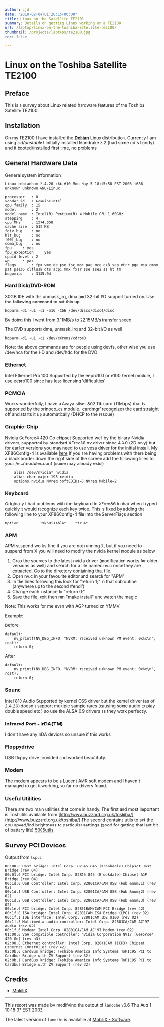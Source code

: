 ```yaml
---
author: cjd
date: "2010-02-04T01:28:15+00:00"
title: Linux on the Satellite TE2100
summary: Details on getting Linux working on a TE2100
url: /laptop/linux-on-the-toshiba-satellite-te2100/
thumbnail: /projects/laptops/te2100.jpg
toc: false

---
```

# Linux on the Toshiba Satellite TE2100

## Preface

This is a survey about Linux related hardware features of the Toshiba Satellite TE2100.

## Installation

On my TE2100 I have installed the **[Debian](http://www.debian.org/)** Linux distribution.
Currently I am using _sid/unstable_
I initially installed Mandrake 8.2 (had some cd's handy) and it booted/installed first time, no problems

## General Hardware Data

General system information:

``` shell
Linux debianham 2.4.20-ck6 #10 Mon May 5 18:15:58 EST 2003 i686 unknown unknown GNU/Linux
```

``` shell
processor   : 0
vendor_id   : GenuineIntel
cpu family  : 15
model       : 2
model name  : Intel(R) Pentium(R) 4 Mobile CPU 1.60GHz
stepping    : 4
cpu MHz     : 1594.858
cache size  : 512 KB
fdiv_bug    : no
hlt_bug     : no
f00f_bug    : no
coma_bug    : no
fpu     : yes
fpu_exception   : yes
cpuid level : 2
wp      : yes
flags       : fpu vme de pse tsc msr pae mce cx8 sep mtrr pge mca cmov pat pse36 clflush dts acpi mmx fxsr sse sse2 ss ht tm
bogomips    : 3185.04

```

### Hard Disk/DVD-ROM

30GB IDE with the unmask\_irq, dma and 32-bit I/O support turned on. Use the following command to set this up

``` shell
hdparm -d1 -u1 -c1 -m16 -X66 /dev/discs/disc0/disc

```

By doing this I went from 3.11MB/s to 22.15MB/s transfer speed

The DVD supports dma, unmask\_irq and 32-bit I/O as well

``` shell
hdparm -d1 -u1 -c1 /dev/cdroms/cdrom0

```

Note: the above commands are for people using devfs, other wise you use /dev/hda for the HD and /dev/hdc for the DVD

### Ethernet

Intel Ethernet Pro 100
Supported by the eepro100 or e100 kernel module, I use eepro100 since has less licensing 'difficulties'

### PCMCIA

Works wonderfully, I have a Avaya silver 802.11b card (11Mbps) that is supported by the orinoco\_cs module.
'cardmgr' recognizes the card straight off and starts it up automatically (DHCP to the rescue)

### Graphic-Chip

Nvidia GeForce4 420 Go chipset
Supported well by the binary Nvidia drivers, supported by standard XFree86 _nv_ driver since 4.3.0 (2D only) but for earlier versions you may need to use vesa driver for the initial install. My XF86Config-4 is available [here](/files/laptop/XF86Config-4)
If you are having problems with there being a black border down the right side of the screen add the following lines to your /etc/modules.conf (some may already exist)

``` shell
    alias /dev/nvidia* nvidia
    alias char-major-195 nvidia
    options nvidia NVreg_SoftEDIDs=0 NVreg_Mobile=2
```

### Keyboard

Originally I had problems with the keyboard in XFree86 in that when I typed quickly it would recognize each key twice. This is fixed by adding the following line to your XF86Config-4 file into the ServerFlags section

``` shell
Option          "XkbDisable"    "true"
```

### APM

APM suspend works fine if you are not running X, but if you need to suspend from X you will need to modify the nvidia kernel module as below

1. Grab the sources to the latest nvidia driver (modification works for older versions as well) and search for a file named nv.c once they are extracted. Go to the directory containing that file.
1. Open nv.c in your favourite editor and search for "APM"
1. In the lines following this look for "return 1;" in that subroutine (anywhere up to the second #endif)
1. Change each instance to "return 0;"
1. Save the file, exit then run "make install" and watch the magic

Note: This works for me even with AGP turned on YMMV

Example:

Before

``` shell
default:
    nv_printf(NV_DBG_INFO, "NVRM: received unknown PM event: 0x%x\n", rqst);
    return 0;
```

After

``` shell
default:
    nv_printf(NV_DBG_INFO, "NVRM: received unknown PM event: 0x%x\n", rqst);
    return 0;
```

### Sound

Intel 810 Audio
Supported by kernel OSS driver but the kernel driver (as of 2.4.20) doesn't support multiple sample rates (causing some audio to play double speed etc.) so use the ALSA 0.9 drivers as they work perfectly.

### Infrared Port - IrDA(TM)

I don't have any IrDA devices so unsure if this works

### Floppydrive

USB floppy drive provided and worked beautifully.

### Modem

The modem appears to be a Lucent AMR soft modem and I haven't managed to get it working, so far no drivers found.

### Useful Utilities

There are two main utilities that come in handy.
The first and most important is Toshutils available from [http://www.buzzard.org.uk/toshiba/](http://www.buzzard.org.uk/toshiba/)
The second contains utils to set the cpu speed/lcd brightness to particular settings (good for getting that last bit of battery life) [5005utils](http://rooster.stanford.edu/%7Eben/toshiba/utility.php)

## Survey PCI Devices

Output from `lspci`:

``` shell
00:00.0 Host bridge: Intel Corp. 82845 845 (Brookdale) Chipset Host Bridge (rev 04)
00:01.0 PCI bridge: Intel Corp. 82845 845 (Brookdale) Chipset AGP Bridge (rev 04)
00:1d.0 USB Controller: Intel Corp. 82801CA/CAM USB (Hub &num;1) (rev 02)
00:1d.1 USB Controller: Intel Corp. 82801CA/CAM USB (Hub &num;2) (rev 02)
00:1d.2 USB Controller: Intel Corp. 82801CA/CAM USB (Hub &num;3) (rev 02)
00:1e.0 PCI bridge: Intel Corp. 82801BAM/CAM PCI Bridge (rev 42)
00:1f.0 ISA bridge: Intel Corp. 82801CAM ISA Bridge (LPC) (rev 02)
00:1f.1 IDE interface: Intel Corp. 82801CAM IDE U100 (rev 02)
00:1f.5 Multimedia audio controller: Intel Corp. 82801CA/CAM AC'97 Audio (rev 02)
00:1f.6 Modem: Intel Corp. 82801CA/CAM AC'97 Modem (rev 02)
01:00.0 VGA compatible controller: nVidia Corporation NV17 [GeForce4 420 Go] (rev a3)
02:08.0 Ethernet controller: Intel Corp. 82801CAM (ICH3) Chipset Ethernet Controller (rev 42)
02:0b.0 CardBus bridge: Toshiba America Info Systems ToPIC95 PCI to Cardbus Bridge with ZV Support (rev 32)
02:0b.1 CardBus bridge: Toshiba America Info Systems ToPIC95 PCI to Cardbus Bridge with ZV Support (rev 32)

```

## Credits

- [MobiliX](http://mobilix.org/)

* * *

This report was made by modifying the output of `lanoche` v0.6 Thu Aug 1 10:18:37 EST 2002.

The latest version of `lanoche` is available at [MobiliX - Software](http://mobilix.org/software.html).

